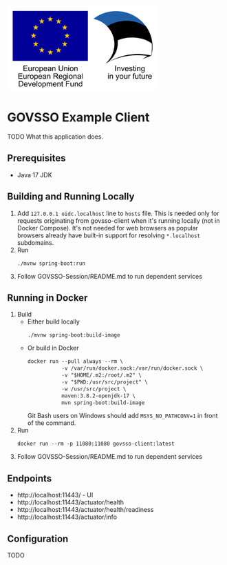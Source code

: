 <img src="src/main/resources/static/assets/eu_regional_development_fund_horizontal.jpg" width="350" height="200" alt="European Union European Regional Development Fund"/>

# GOVSSO Example Client

TODO What this application does.

## Prerequisites

* Java 17 JDK

## Building and Running Locally

1. Add `127.0.0.1 oidc.localhost` line to `hosts` file. This is needed only for requests originating from
govsso-client when it's running locally (not in Docker Compose). It's not needed for web browsers as popular
browsers already have built-in support for resolving `*.localhost` subdomains.
2. Run
   ```shell 
   ./mvnw spring-boot:run
   ```
3. Follow GOVSSO-Session/README.md to run dependent services

## Running in Docker

1. Build
    * Either build locally
      ```shell
      ./mvnw spring-boot:build-image
      ```
    * Or build in Docker
      ```shell
      docker run --pull always --rm \
                 -v /var/run/docker.sock:/var/run/docker.sock \
                 -v "$HOME/.m2:/root/.m2" \
                 -v "$PWD:/usr/src/project" \
                 -w /usr/src/project \
                 maven:3.8.2-openjdk-17 \
                 mvn spring-boot:build-image
      ```
      Git Bash users on Windows should add `MSYS_NO_PATHCONV=1` in front of the command.
2. Run
   ```shell
   docker run --rm -p 11080:11080 govsso-client:latest
   ```
3. Follow GOVSSO-Session/README.md to run dependent services

## Endpoints

* http://localhost:11443/ - UI
* http://localhost:11443/actuator/health
* http://localhost:11443/actuator/health/readiness
* http://localhost:11443/actuator/info

## Configuration

TODO
